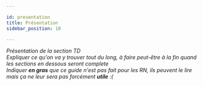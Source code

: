 ```yaml
---

id: presentation
title: Présentation
sidebar_position: 10

---
```


*Présentation de la section TD*<br/>
*Expliquer ce qu'on va y trouver tout du long, à faire peut-être à la fin quand les sections en dessous seront complete*<br/>
*Indiquer **en gras** que ce guide n'est pas fait pour les RN, ils peuvent le lire mais ça ne leur sera pas forcément **utile** :(*
